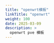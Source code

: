```yaml
---
title: "openwrt模板"
linkTitle: "openwrt"
weight: 100
date: 2025-03-09
description: >
  openwrt pve 模板
---
```


